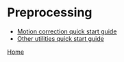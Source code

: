 Preprocessing
=======================================

   + [Motion correction quick start guide](./id_pp_motion_corr.html)
   + [Other utilities quick start guide](./id_pp_utilities.html)

[Home](./index.html)

